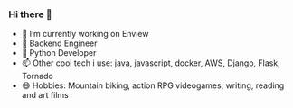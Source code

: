 ### Hi there 👋



- 🔭 I’m currently working on Enview
- 🌱 Backend Engineer
- 💬 Python Developer
- 📫 Other cool tech i use: java, javascript, docker, AWS, Django, Flask, Tornado
- 😄 Hobbies: Mountain biking, action RPG videogames, writing, reading and art films


